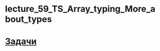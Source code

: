 # lecture_59_TS_Array_typing_More_about_types 
#  [Задачи ](https://github.com/schoolteacherMP/lecture_59_TS_Array_typing_More_about_types/blob/main/tasks.md)    
